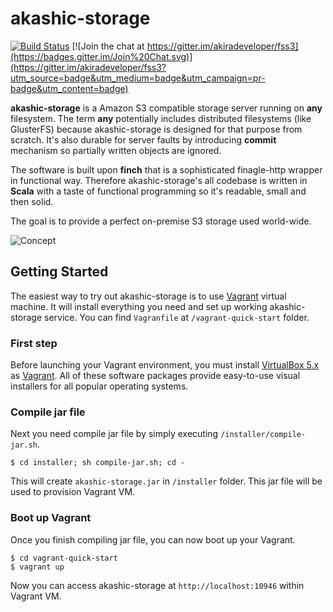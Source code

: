 # akashic-storage

[![Build Status](https://travis-ci.org/akiradeveloper/akashic-storage.svg)](https://travis-ci.org/akiradeveloper/akashic-storage)
[![Join the chat at https://gitter.im/akiradeveloper/fss3](https://badges.gitter.im/Join%20Chat.svg)](https://gitter.im/akiradeveloper/fss3?utm_source=badge&utm_medium=badge&utm_campaign=pr-badge&utm_content=badge)

**akashic-storage** is a Amazon S3 compatible storage server running on **any** filesystem. The term **any** potentially includes distributed filesystems (like GlusterFS) because akashic-storage is designed for that purpose from scratch. It's also durable for server faults by introducing **commit** mechanism so partially written objects are ignored.

The software is built upon **finch** that is a sophisticated finagle-http wrapper in functional way. Therefore akashic-storage's all codebase is written in **Scala** with a taste of functional programming so it's readable, small and then solid.

The goal is to provide a perfect on-premise S3 storage used world-wide.

![Concept](https://rawgit.com/akiradeveloper/akashic-storage/develop/concept.svg)

## Getting Started

The easiest way to try out akashic-storage is to use [Vagrant](https://www.vagrantup.com) virtual machine. It will install everything you need and set up working akashic-storage service. You can find `Vagranfile` at `/vagrant-quick-start` folder.

### First step

Before launching your Vagrant environment, you must install [VirtualBox 5.x](https://www.virtualbox.org/wiki/Downloads) as [Vagrant](https://www.vagrantup.com/downloads.html). All of these software packages provide easy-to-use visual installers for all popular operating systems.

### Compile jar file

Next you need compile jar file by simply executing `/installer/compile-jar.sh`.

```
$ cd installer; sh compile-jar.sh; cd -
```

This will create `akashic-storage.jar` in `/installer` folder. This jar file will be used to provision Vagrant VM.

### Boot up Vagrant

Once you finish compiling jar file, you can now boot up your Vagrant.

```
$ cd vagrant-quick-start
$ vagrant up
```

Now you can access akashic-storage at `http://localhost:10946` within Vagrant VM.
